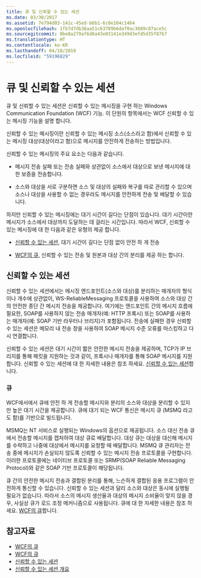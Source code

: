 ```yaml
---
title: 큐 및 신뢰할 수 있는 세션
ms.date: 03/30/2017
ms.assetid: 7e794d03-141c-45ed-b6b1-6c0e104c1464
ms.openlocfilehash: 1fb7d7db36aa51c63789b6daf0ac3689c87ace5c
ms.sourcegitcommit: 0be8a279af6d8a43e03141e349d3efd5d35f8767
ms.translationtype: HT
ms.contentlocale: ko-KR
ms.lasthandoff: 04/18/2019
ms.locfileid: "59196829"
---
```

# <a name="queues-and-reliable-sessions"></a>큐 및 신뢰할 수 있는 세션
큐 및 신뢰할 수 있는 세션은 신뢰할 수 있는 메시징을 구현 하는 Windows Communication Foundation (WCF) 기능. 이 단원의 항목에서는 WCF 신뢰할 수 있는 메시징 기능을 설명 합니다.  
  
 신뢰할 수 있는 메시징이란 신뢰할 수 있는 메시징 소스(소스라고 함)에서 신뢰할 수 있는 메시징 대상(대상이라고 함)으로 메시지를 안전하게 전송하는 방법입니다.  
  
 신뢰할 수 있는 메시징의 주요 요소는 다음과 같습니다.  
  
-   메시지 전송 실패 또는 전송 실패와 상관없이 소스에서 대상으로 보낸 메시지에 대한 보증을 전송합니다.  
  
-   소스와 대상을 서로 구분하면 소스 및 대상의 실패와 복구를 따로 관리할 수 있으며 소스나 대상을 사용할 수 없는 경우라도 메시지를 안전하게 전송 및 배달할 수 있습니다.  
  
 하지만 신뢰할 수 있는 메시징에는 대기 시간이 길다는 단점이 있습니다. 대기 시간이란 메시지가 소스에서 대상까지 도달하는 데 걸리는 시간입니다. 따라서 WCF, 신뢰할 수 있는 메시징에 대 한 다음과 같은 유형의 제공 합니다.  
  
-   [신뢰할 수 있는 세션](../../../../docs/framework/wcf/feature-details/reliable-sessions.md), 대기 시간이 길다는 단점 없이 안전 하 게 전송  
  
-   [WCF의 큐](../../../../docs/framework/wcf/feature-details/queues-in-wcf.md), 신뢰할 수 있는 전송 및 원본과 대상 간의 분리를 제공 하는 합니다.  
  
## <a name="reliable-sessions"></a>신뢰할 수 있는 세션  
 신뢰할 수 있는 세션에서는 메시징 엔드포인트(소스와 대상)를 분리하는 매개자의 형식이나 개수에 상관없이, WS-ReliableMessaging 프로토콜을 사용하여 소스와 대상 간의 안전한 종단 간 메시지 전송을 제공합니다. 여기에는 엔드포인트 간의 메시지 흐름에 필요한, SOAP를 사용하지 않는 전송 매개자(예: HTTP 프록시) 또는 SOAP를 사용하는 매개자(예: SOAP 기반 라우터나 브리지)가 포함됩니다. 전송에 실패한 경우 신뢰할 수 있는 세션은 메모리 내 전송 창을 사용하여 SOAP 메시지 수준 오류를 마스킹하고 다시 연결합니다.  
  
 신뢰할 수 있는 세션은 대기 시간이 짧은 안전한 메시지 전송을 제공하며, TCP가 IP 브리지를 통해 패킷을 지원하는 것과 같이, 프록시나 매개자를 통해 SOAP 메시지를 지원합니다. 신뢰할 수 있는 세션에 대 한 자세한 내용은 참조 하세요. [신뢰할 수 있는 세션](../../../../docs/framework/wcf/feature-details/reliable-sessions.md)합니다.  
  
### <a name="queues"></a>큐  
 WCF에서에서 큐에 안전 하 게 전송할 메시지와 분리의 소스와 대상을 분리할 수 있지만 높은 대기 시간을 제공합니다. 큐에 대기 되는 WCF 통신은 메시지 큐 (MSMQ 라고도 함)를 기반으로 빌드됩니다.  
  
 MSMQ는 NT 서비스로 실행되는 Windows의 옵션으로 제공됩니다. 소스 대신 전송 큐에서 전송할 메시지를 캡처하여 대상 큐로 배달합니다. 대상 큐는 대상을 대신해 메시지를 수락하고 나중에 대상에서 메시지를 요청할 때 배달합니다. MSMQ 큐 관리자는 전송 중에 메시지가 손실되지 않도록 신뢰할 수 있는 메시지 전송 프로토콜을 구현합니다. 이러한 프로토콜에는 네이티브 프로토콜 또는 SRMP(SOAP Reliable Messaging Protocol)와 같은 SOAP 기반 프로토콜이 해당됩니다.  
  
 큐 간의 안전한 메시지 전송과 결합된 분리를 통해, 느슨하게 결합된 응용 프로그램이 안전하게 통신할 수 있습니다. 신뢰할 수 있는 세션과 달리 소스와 대상은 동시에 실행될 필요가 없습니다. 따라서 소스의 메시지 생산율과 대상의 메시지 소비율이 맞지 않을 경우, 사실상 큐가 로드 조정 메커니즘으로 사용됩니다. 큐에 대 한 자세한 내용은 참조 하세요. [WCF의 큐](../../../../docs/framework/wcf/feature-details/queues-in-wcf.md)합니다.  
  
## <a name="see-also"></a>참고자료

- [WCF의 큐](../../../../docs/framework/wcf/feature-details/queues-in-wcf.md)
- [WCF의 큐](../../../../docs/framework/wcf/feature-details/queuing-in-wcf.md)
- [신뢰할 수 있는 세션](../../../../docs/framework/wcf/feature-details/reliable-sessions.md)
- [신뢰할 수 있는 세션 개요](../../../../docs/framework/wcf/feature-details/reliable-sessions-overview.md)
